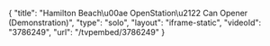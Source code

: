 {
    "title": "Hamilton Beach\u00ae OpenStation\u2122 Can Opener (Demonstration)",
    "type": "solo",
    "layout": "iframe-static",
    "videoId": "3786249",
    "url": "\/tvpembed\/3786249"
}